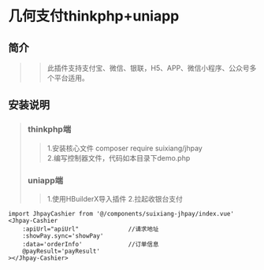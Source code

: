 # 几何支付thinkphp+uniapp
## 简介
>>此插件支持支付宝、微信、银联，H5、APP、微信小程序、公众号多个平台适用。
## 安装说明
>### thinkphp端
>>1.安装核心文件 composer require suixiang/jhpay  
>>2.编写控制器文件，代码如本目录下demo.php
>### uniapp端
>>1.使用HBuilderX导入插件
>>2.拉起收银台支付
```
import JhpayCashier from '@/components/suixiang-jhpay/index.vue'
<Jhpay-Cashier
	:apiUrl="apiUrl"              //请求地址
	:showPay.sync='showPay'		  
	:data='orderInfo'			  //订单信息
	@payResult='payResult'
></Jhpay-Cashier>

```

